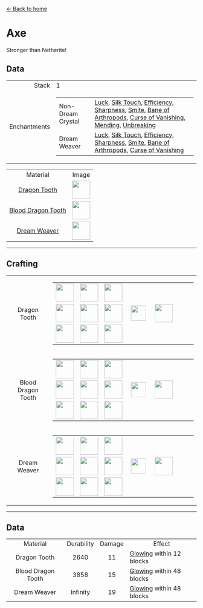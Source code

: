 [← Back to home](../)
# Axe
Stronger than Netherite!

## Data
<table>
    <tr><td align="end">Stack</td><td>1</td></tr>
    <tr><td align="end">Enchantments</td><td>
        <table>
            <tr><td>Non-Dream Crystal</td><td><a href="https://minecraft.fandom.com/wiki/Luck">Luck</a>, <a href="https://minecraft.fandom.com/wiki/Silk_Touch">Silk Touch</a>, <a href="https://minecraft.fandom.com/wiki/Efficiency">Efficiency</a>, <a href="https://minecraft.fandom.com/wiki/Sharpness">Sharpness</a>, <a href="https://minecraft.fandom.com/wiki/Smite">Smite</a>, <a href="https://minecraft.fandom.com/wiki/Bane_of_Arthropods">Bane of Arthropods</a>, <a href="https://minecraft.fandom.com/wiki/Curse_of_Vanishing">Curse of Vanishing</a>, <a href="https://minecraft.fandom.com/wiki/Mending">Mending</a>, <a href="https://minecraft.fandom.com/wiki/Anvil">Unbreaking</a></td></tr>
            <tr><td>Dream Weaver</td><td><a href="https://minecraft.fandom.com/wiki/Luck">Luck</a>, <a href="https://minecraft.fandom.com/wiki/Silk_Touch">Silk Touch</a>, <a href="https://minecraft.fandom.com/wiki/Efficiency">Efficiency</a>, <a href="https://minecraft.fandom.com/wiki/Sharpness">Sharpness</a>, <a href="https://minecraft.fandom.com/wiki/Smite">Smite</a>, <a href="https://minecraft.fandom.com/wiki/Bane_of_Arthropods">Bane of Arthropods</a>, <a href="https://minecraft.fandom.com/wiki/Curse_of_Vanishing">Curse of Vanishing</a></td></tr>
        </table>
    </td></tr>
</table>
<table>
    <tr><td align="center">Material</td><td align="center">Image</td></tr>
    <tr><td align="center"><a href="dragon_tooth.md">Dragon Tooth</a></td><td><img src="https://i.imgur.com/uysb6iv.png" height="48"/></td></tr>
    <tr><td align="center"><a href="dragon_blood_tooth.md">Blood Dragon Tooth</a></td><td><img src="https://i.imgur.com/Cj6g0bi.png" height="48"/></td></tr>
    <tr><td align="center"><a href="nightmare_crystal.md">Dream Weaver</a></td><td><img src="https://i.imgur.com/1xabTbw.png" height="48"/></td></tr>
</table>

---

## Crafting
<table>
    <tr>
        <td align="center">Dragon Tooth</td>
        <td>
            <table>
                <tr><td><img src="https://i.imgur.com/ZJn6ZOj.png" width="48"/></td><td><img src="https://i.imgur.com/ZJn6ZOj.png" width="48"/></td><td><img src="https://i.imgur.com/wl43BjZ.png" width="48"/></td><td colspan="3"></td></tr>
                <tr><td><img src="https://i.imgur.com/ZJn6ZOj.png" width="48"/></td><td><img src="https://i.imgur.com/hhnlgTn.png" width="48"/></td><td><img src="https://i.imgur.com/wl43BjZ.png" width="48"/></td><td width="70" align="center"><img src="https://i.imgur.com/VE0KqIE.png" width="40"/></td><td><img src="https://i.imgur.com/uysb6iv.png" width="48"/></td><td width="70"></td></tr>
                <tr><td><img src="https://i.imgur.com/wl43BjZ.png" width="48"/></td><td><img src="https://i.imgur.com/hhnlgTn.png" width="48"/></td><td><img src="https://i.imgur.com/wl43BjZ.png" width="48"/></td><td colspan="3"></td></tr>
            </table>
        </td>
    </tr>
    <tr>
        <td align="center">Blood Dragon Tooth</td>
        <td>
            <table>
                <tr><td><img src="https://i.imgur.com/DWX8hfU.png" width="48"/></td><td><img src="https://i.imgur.com/DWX8hfU.png" width="48"/></td><td><img src="https://i.imgur.com/wl43BjZ.png" width="48"/></td><td colspan="3"></td></tr>
                <tr><td><img src="https://i.imgur.com/DWX8hfU.png" width="48"/></td><td><img src="https://i.imgur.com/IWZz8YM.png" width="48"/></td><td><img src="https://i.imgur.com/wl43BjZ.png" width="48"/></td><td width="70" align="center"><img src="https://i.imgur.com/VE0KqIE.png" width="40"/></td><td><img src="https://i.imgur.com/Cj6g0bi.png" width="48"/></td><td width="70"></td></tr>
                <tr><td><img src="https://i.imgur.com/wl43BjZ.png" width="48"/></td><td><img src="https://i.imgur.com/IWZz8YM.png" width="48"/></td><td><img src="https://i.imgur.com/wl43BjZ.png" width="48"/></td><td colspan="3"></td></tr>
            </table>
        </td>
    </tr>
    <tr>
        <td align="center">Dream Weaver</td>
        <td>
            <table>
                <tr><td><img src="https://i.imgur.com/pivPa8U.png" width="48"/></td><td><img src="https://i.imgur.com/pivPa8U.png" width="48"/></td><td><img src="https://i.imgur.com/wl43BjZ.png" width="48"/></td><td colspan="3"></td></tr>
                <tr><td><img src="https://i.imgur.com/pivPa8U.png" width="48"/></td><td><img src="https://i.imgur.com/DWX8hfU.png" width="48"/></td><td><img src="https://i.imgur.com/wl43BjZ.png" width="48"/></td><td width="70" align="center"><img src="https://i.imgur.com/VE0KqIE.png" width="40"/></td><td><img src="https://i.imgur.com/1xabTbw.png" width="48"/></td><td width="70"></td></tr>
                <tr><td><img src="https://i.imgur.com/wl43BjZ.png" width="48"/></td><td><img src="https://i.imgur.com/DWX8hfU.png" width="48"/></td><td><img src="https://i.imgur.com/wl43BjZ.png" width="48"/></td><td colspan="3"></td></tr>
            </table>
        </td>
    </tr>
</table>

---

## Data

<table>
    <tr><td align="center">Material</td><td align="center">Durability</td><td align="center">Damage</td><td align="center">Effect</td></tr>
    <tr><td align="center">Dragon Tooth</td><td align="center">2640</td><td align="center">11</td><td><a href="../feature/entity_glowing.md">Glowing</a> within 12 blocks</td></tr>
    <tr><td align="center">Blood Dragon Tooth</td><td align="center">3858</td><td align="center">15</td><td><a href="../feature/entity_glowing.md">Glowing</a> within 48 blocks</td></tr>
    <tr><td align="center">Dream Weaver</td><td align="center">Infinity</td><td align="center">19</td><td><a href="../feature/entity_glowing.md">Glowing</a> within 48 blocks</td></tr>
</table>
